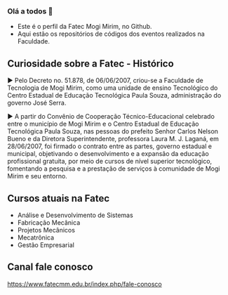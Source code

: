 ### Olá a todos 👋

- Este é o perfil da Fatec Mogi Mirim, no Github. 
- Aqui estão os repositórios de códigos dos eventos realizados na Faculdade.

## Curiosidade sobre a Fatec - Histórico
▶️ Pelo Decreto no. 51.878, de 06/06/2007, criou-se a Faculdade de Tecnologia de Mogi Mirim, como uma unidade de ensino Tecnológico do Centro Estadual de Educação Tecnológica Paula Souza, administração do governo José Serra.

▶️ A partir do Convênio de Cooperação Técnico-Educacional celebrado entre o município de Mogi Mirim e o Centro Estadual de Educação Tecnológica Paula Souza, nas pessoas do prefeito Senhor Carlos Nelson Bueno e da Diretora Superintendente, professora Laura M. J. Laganá, em 28/06/2007, foi firmado o contrato entre as partes, governo estadual e municipal, objetivando o desenvolvimento e a expansão da educação profissional gratuita, por meio de cursos de nível superior tecnológico, fomentando a pesquisa e a prestação de serviços à comunidade de Mogi Mirim e seu entorno.

## Cursos atuais na Fatec
- Análise e Desenvolvimento de Sistemas
- Fabricação Mecânica
- Projetos Mecânicos
- Mecatrônica
- Gestão Empresarial

## Canal fale conosco
https://www.fatecmm.edu.br/index.php/fale-conosco

